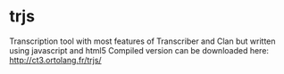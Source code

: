 # trjs
Transcription tool with most features of Transcriber and Clan but written using javascript and html5
Compiled version can be downloaded here: <http://ct3.ortolang.fr/trjs/>
